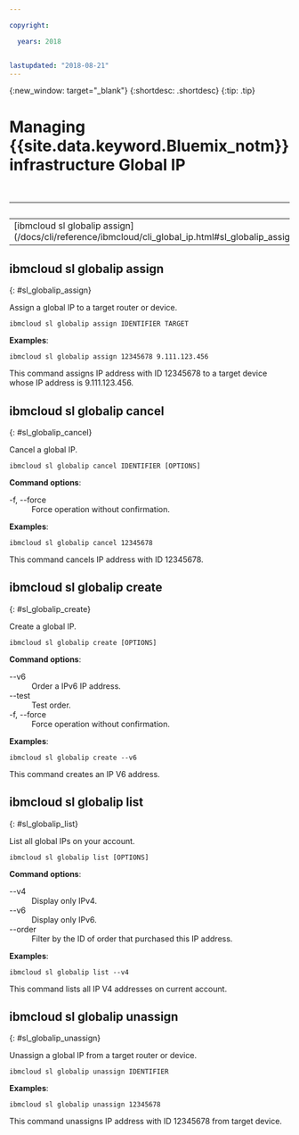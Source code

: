 ```yaml
---

copyright:

  years: 2018


lastupdated: "2018-08-21"
---
```


{:new_window: target="_blank"}
{:shortdesc: .shortdesc}
{:tip: .tip}

# Managing {{site.data.keyword.Bluemix_notm}} infrastructure Global IP

<table summary="Alphabetically ordered general {{site.data.keyword.Bluemix_notm}} infrastructure commands that have links that bring you to more info for the command">
<caption>Table 1. {{site.data.keyword.Bluemix_notm}} infrastructure Global IP commands</caption>
 <thead>
 <th colspan="6">{{site.data.keyword.Bluemix_notm}} infrastructure Global IP commands</th>
 </thead>
 <tbody>
 <tr>
  <td>[ibmcloud sl globalip assign](/docs/cli/reference/ibmcloud/cli_global_ip.html#sl_globalip_assign)</td>
  <td>[ibmcloud sl globalip cancel](/docs/cli/reference/ibmcloud/cli_global_ip.html#sl_globalip_cancel)</td>
  <td>[ibmcloud sl globalip create](/docs/cli/reference/ibmcloud/cli_global_ip.html#sl_globalip_create)</td>
 <td>[ibmcloud sl globalip list](/docs/cli/reference/ibmcloud/cli_global_ip.html#sl_globalip_list)</td>
 <td>[ibmcloud sl globalip unassign](/docs/cli/reference/ibmcloud/cli_global_ip.html#sl_globalip_unassign)</td>
 </tr>
   </tbody>
 </table>

 ## ibmcloud sl globalip assign
{: #sl_globalip_assign}

Assign a global IP to a target router or device.
```
ibmcloud sl globalip assign IDENTIFIER TARGET
```


**Examples**:
```
ibmcloud sl globalip assign 12345678 9.111.123.456
```
This command assigns IP address with ID 12345678 to a target device whose IP address is 9.111.123.456.

## ibmcloud sl globalip cancel
{: #sl_globalip_cancel}

Cancel a global IP.
```
ibmcloud sl globalip cancel IDENTIFIER [OPTIONS]
```

<strong>Command options</strong>:
<dl>
<dt>-f, --force</dt>
<dd>Force operation without confirmation.</dd>
</dl>

**Examples**:
```
ibmcloud sl globalip cancel 12345678
```
This command cancels IP address with ID 12345678.

 ## ibmcloud sl globalip create
{: #sl_globalip_create}

Create a global IP.
```
ibmcloud sl globalip create [OPTIONS]
```

<strong>Command options</strong>:
<dl>
<dt>--v6</dt>
<dd>Order a IPv6 IP address.</dd>
<dt>--test</dt>
<dd>Test order.</dd>
<dt>-f, --force</dt>
<dd>Force operation without confirmation.</dd>
</dl>

**Examples**:
```
ibmcloud sl globalip create --v6
```
This command creates an IP V6 address.

## ibmcloud sl globalip list
{: #sl_globalip_list}

List all global IPs on your account.
```
ibmcloud sl globalip list [OPTIONS]
```

<strong>Command options</strong>:
<dl>
<dt>--v4</dt>
<dd>Display only IPv4.</dd>
<dt>--v6</dt>
<dd>Display only IPv6.</dd>
<dt>--order</dt>
<dd>Filter by the ID of order that purchased this IP address.</dd>
</dl>

**Examples**:
```
ibmcloud sl globalip list --v4
```
This command lists all IP V4 addresses on current account.

## ibmcloud sl globalip unassign
{: #sl_globalip_unassign}

Unassign a global IP from a target router or device.
```
ibmcloud sl globalip unassign IDENTIFIER
```


**Examples**:
```
ibmcloud sl globalip unassign 12345678
```
This command unassigns IP address with ID 12345678 from target device.
